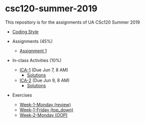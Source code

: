 # csc120-summer-2019
This repository is for the assignments of UA CSc120 Summer 2019

* [Coding Style](coding-style.md#csc-120-programming-style)

* Assignments (45%)
	* [Assignment 1](week-1/week-1.md#csc-120-summer-2019-assginment-1)

* In-class Activities (10%)
	* [ICA-1](ICA/ica1.pdf) (Due Jun 7, 8 AM)
		* [Solutions](ICA/ica1-solutions.pdf)
	* [ICA-2](ICA/ica2.pdf) (Due Jun 9, 8 AM)
		* [Solutions](ICA/ica2-solutions.pdf)

* Exercises
	* [Week-1-Monday (review)](exercises/ex-python-review-1.pdf)
	* [Week-1-Friday (top_down)](exercises/ex-topdown.pdf)
	* [Week-2-Monday (OOP)](exercises/ex-classes.pdf)
